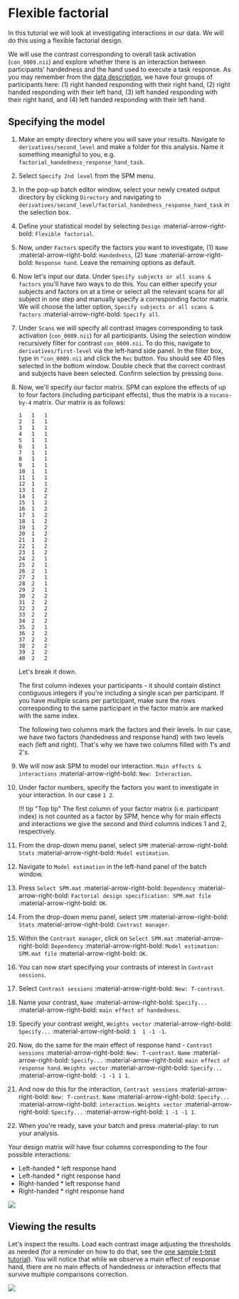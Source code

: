 # Flexible factorial

In this tutorial we will look at investigating interactions in our data. We will do this using a flexible factorial design.

We will use the contrast corresponding to overall task activation (`con_0009.nii`) and explore whether there is an interaction between participants' handedness and the hand used to execute a task response. As you may remember from the [data description](./index.md), we have four groups of participants here: (1) right handed responding with their right hand, (2) right handed responding with their left hand, (3) left handed responding with their right hand, and (4) left handed responding with their left hand.  

## Specifying the model

1. Make an empty directory where you will save your results. Navigate to `derivatives/second_level` and make a folder for this analysis. Name it something meanigful to you, e.g. `factorial_handedness_response_hand_task`. 
2. Select `Specify 2nd level` from the SPM menu. 
3. In the pop-up batch editor window, select your newly created output directory by clicking `Directory` and navigating to `derivatives/second_level/factorial_handedness_response_hand_task` in the selection box.
4. Define your statistical model by selecting `Design` :material-arrow-right-bold: `Flexible factorial`.
5. Now, under `Factors` specify the factors you want to investigate, (1) `Name` :material-arrow-right-bold: `Handedness`, (2) `Name` :material-arrow-right-bold: `Response hand`. Leave the remaining options as default.
6. Now let's input our data. Under `Specify subjects or all scans & factors` you'll have two ways to do this. You can either specify your subjects and factors on at a time or select all the relevant scans for all subject in one step and manually specify a corresponding factor matrix. We will choose the latter option, `Specify subjects or all scans & factors` :material-arrow-right-bold: `Specify all`. 
7. Under `Scans` we will specify all contrast images corresponding to task activation (`con_0009.nii`) for all participants. Using the selection window recursively filter for contrast `con_0009.nii`. To do this, navigate to `derivatives/first-level` via the left-hand side panel. In the filter box, type in `^con_0009.nii` and click the `Rec` button. You should see 40 files selected in the bottom window. Double check that the correct contrast and subjects have been selected. Confirm selection by pressing `Done`. 
8. Now, we'll specify our factor matrix. SPM can explore the effects of up to four factors (including participant effects), thus the matrix is a `nscans-by-4` matrix. Our matrix is as follows:
    ```
    1	1	1
    2	1	1
    3	1	1
    4	1	1
    5	1	1
    6	1	1
    7	1	1
    8	1	1
    9	1	1
    10	1	1
    11	1	1
    12	1	1
    13	1	2
    14	1	2
    15	1	2
    16	1	2
    17	1	2
    18	1	2
    19	1	2
    20	1	2
    21	1	2
    22	1	2
    23	1	2
    24	2	1
    25	2	1
    26	2	1
    27	2	1
    28	2	1
    29	2	1
    30	2	2
    31	2	2
    32	2	2
    33	2	2
    34	2	2
    35	2	1
    36	2	2
    37	2	2
    38	2	2
    39	2	2
    40	2	2
    ```
    
    Let's break it down. 
    
    The first column indexes your participants - it should contain distinct contiguous integers if you're including a single scan per participant. If you have multiple scans per participant, make sure the rows corresponding to the same participant in the factor matrix are marked with the same index. 

    The following two columns mark the factors and their levels. In our case, we have two factors (handedness and response hand) with two levels each (left and right). That's why we have two columns filled with 1's and 2's. 
9. We will now ask SPM to model our interaction. `Main effects & interactions` :material-arrow-right-bold: `New: Interaction`. 
10. Under factor numbers, specify the factors you want to investigate in your interaction. In our case `1 2`. 
    
    !!! tip "Top tip"
        The first column of your factor matrix (i.e. participant index) is not counted as a factor by SPM, hence why for main effects and interactions we give the second and third columns indices 1 and 2, respectively. 

11. From the drop-down menu panel, select `SPM` :material-arrow-right-bold: `Stats` :material-arrow-right-bold: `Model estimation`. 
12. Navigate to `Model estimation` in the left-hand panel of the batch window. 
13. Press `Select SPM.mat` :material-arrow-right-bold: `Dependency` :material-arrow-right-bold: `Factorial design specification: SPM.mat file` :material-arrow-right-bold: `OK`. 
14. From the drop-down menu panel, select `SPM` :material-arrow-right-bold: `Stats` :material-arrow-right-bold: `Contrast manager`. 
15. Within the `Contrast manager`, click on `Select SPM.mat` :material-arrow-right-bold: `Dependency` :material-arrow-right-bold: `Model estimation: SPM.mat file` :material-arrow-right-bold: `OK`. 
16. You can now start specifying your contrasts of interest in `Contrast sessions`. 
17. Select `Contrast sessions` :material-arrow-right-bold: `New: T-contrast`.
18. Name your contrast, `Name` :material-arrow-right-bold: `Specify...` :material-arrow-right-bold: `main effect of handedness`.
19. Specify your contrast weight, `Weights vector` :material-arrow-right-bold: `Specify...` :material-arrow-right-bold: `1  1 -1 -1`. 
20. Now, do the same for the main effect of response hand - `Contrast sessions` :material-arrow-right-bold: `New: T-contrast`. `Name` :material-arrow-right-bold: `Specify...` :material-arrow-right-bold: `main effect of response hand`. `Weights vector` :material-arrow-right-bold: `Specify...` :material-arrow-right-bold: `-1 -1 1 1`.
21. And now do this for the interaction, `Contrast sessions` :material-arrow-right-bold: `New: T-contrast`. `Name` :material-arrow-right-bold: `Specify...` :material-arrow-right-bold: `interaction`. `Weights vector` :material-arrow-right-bold: `Specify...` :material-arrow-right-bold: `1 -1 -1 1`.
22. When you're ready, save your batch and press :material-play: to run your analysis.

Your design matrix will have four columns corresponding to the four possible interactions:

- Left-handed * left response hand
- Left-handed * right response hand
- Right-handed * left response hand
- Right-handed * right response hand

![](../../../assets/figures/tutorials/fmri/group/semantic_factorial_design_matrix.png)

## Viewing the results

Let's inspect the results. Load each contrast image adjusting the thresholds as needed (for a reminder on how to do that, see the [one sample t-test tutorial](./one_sample_ttest.md)). You will notice that while we observe a main effect of response hand, there are no main effects of handedness or interaction effects that survive multiple comparisons correction. 

![](../../../assets/figures/tutorials/fmri/group/semantic_factorial_results.png)